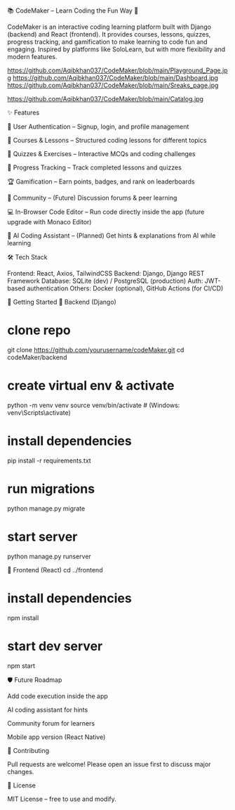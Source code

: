 📚 CodeMaker – Learn Coding the Fun Way 🚀

CodeMaker is an interactive coding learning platform built with Django (backend) and React (frontend).
It provides courses, lessons, quizzes, progress tracking, and gamification to make learning to code fun and engaging. Inspired by platforms like SoloLearn, but with more flexibility and modern features.



https://github.com/Aqibkhan037/CodeMaker/blob/main/Playground_Page.jpg
https://github.com/Aqibkhan037/CodeMaker/blob/main/Dashboard.jpg
https://github.com/Aqibkhan037/CodeMaker/blob/main/Sreaks_page.jpg

https://github.com/Aqibkhan037/CodeMaker/blob/main/Catalog.jpg







✨ Features

👤 User Authentication – Signup, login, and profile management

📘 Courses & Lessons – Structured coding lessons for different topics

📝 Quizzes & Exercises – Interactive MCQs and coding challenges

🎯 Progress Tracking – Track completed lessons and quizzes

🏆 Gamification – Earn points, badges, and rank on leaderboards

💬 Community – (Future) Discussion forums & peer learning

💻 In-Browser Code Editor – Run code directly inside the app (future upgrade with Monaco Editor)

🤖 AI Coding Assistant – (Planned) Get hints & explanations from AI while learning

🛠️ Tech Stack

Frontend: React, Axios, TailwindCSS
Backend: Django, Django REST Framework
Database: SQLite (dev) / PostgreSQL (production)
Auth: JWT-based authentication
Others: Docker (optional), GitHub Actions (for CI/CD)


🚀 Getting Started
🔹 Backend (Django)
# clone repo
git clone https://github.com/yourusername/codeMaker.git
cd codeMaker/backend

# create virtual env & activate
python -m venv venv
source venv/bin/activate  # (Windows: venv\Scripts\activate)

# install dependencies
pip install -r requirements.txt

# run migrations
python manage.py migrate

# start server
python manage.py runserver

🔹 Frontend (React)
cd ../frontend

# install dependencies
npm install

# start dev server
npm start

🛡️ Future Roadmap

Add code execution inside the app

AI coding assistant for hints

Community forum for learners

Mobile app version (React Native)

🤝 Contributing

Pull requests are welcome! Please open an issue first to discuss major changes.

📜 License

MIT License – free to use and modify.
